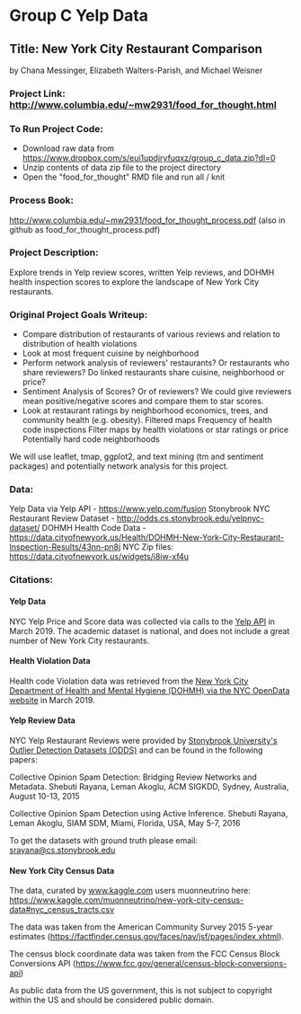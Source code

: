 # Group C Yelp Data

## Title: New York City Restaurant Comparison
by Chana Messinger, Elizabeth Walters-Parish, and Michael Weisner

### Project Link: http://www.columbia.edu/~mw2931/food_for_thought.html

### To Run Project Code:

+ Download raw data from https://www.dropbox.com/s/eui1updjryfuqxz/group_c_data.zip?dl=0
+ Unzip contents of data zip file to the project directory
+ Open the "food_for_thought" RMD file and run all / knit

### Process Book: 
http://www.columbia.edu/~mw2931/food_for_thought_process.pdf (also in github as food_for_thought_process.pdf)

### Project Description:

Explore trends in Yelp review scores, written Yelp reviews, and DOHMH health inspection scores to explore the landscape of New York City restaurants.

### Original Project Goals Writeup:

+ Compare distribution of restaurants of various reviews and relation to distribution of health violations
+ Look at most frequent cuisine by neighborhood
+ Perform network analysis of reviewers' restaurants? Or restaurants who share reviewers?
Do linked restaurants share cuisine, neighborhood or price?
+ Sentiment Analysis of Scores? Or of reviewers? We could give reviewers mean positive/negative scores and compare them to star scores.
+ Look at restaurant ratings by neighborhood economics, trees, and community health (e.g. obesity).
Filtered maps
Frequency of health code inspections
Filter maps by health violations or star ratings or price
Potentially hard code neighborhoods


We will use leaflet, tmap, ggplot2, and text mining (tm and sentiment packages) and potentially network analysis for this project. 

### Data:

Yelp Data via Yelp API - https://www.yelp.com/fusion
Stonybrook NYC Restaurant Review Dataset - http://odds.cs.stonybrook.edu/yelpnyc-dataset/
DOHMH Health Code Data - https://data.cityofnewyork.us/Health/DOHMH-New-York-City-Restaurant-Inspection-Results/43nn-pn8j
NYC Zip files: https://data.cityofnewyork.us/widgets/i8iw-xf4u

### Citations:

#### Yelp Data
NYC Yelp Price and Score data was collected via calls to the [Yelp API](https://www.yelp.com/developers/documentation/v3) in March 2019. The academic dataset is national, and does not include a great number of New York City restaurants.

#### Health Violation Data
Health code Violation data was retrieved from the [New York City Department of Health and Mental Hygiene (DOHMH) via the NYC OpenData website](https://data.cityofnewyork.us/Health/DOHMH-New-York-City-Restaurant-Inspection-Results/43nn-pn8j) in March 2019.


#### Yelp Review Data
NYC Yelp Restaurant Reviews were provided by [Stonybrook University's Outlier Detection Datasets (ODDS)](http://odds.cs.stonybrook.edu/yelpnyc-dataset/) and can be found in the following papers:

Collective Opinion Spam Detection: Bridging Review Networks and Metadata. Shebuti Rayana, Leman Akoglu, ACM SIGKDD, Sydney, Australia, August 10-13, 2015

Collective Opinion Spam Detection using Active Inference. Shebuti Rayana, Leman Akoglu, SIAM SDM, Miami, Florida, USA, May 5-7, 2016

To get the datasets with ground truth please email: srayana@cs.stonybrook.edu

#### New York City Census Data
The data, curated by www.kaggle.com users muonneutrino here:
https://www.kaggle.com/muonneutrino/new-york-city-census-data#nyc_census_tracts.csv

The data was taken from the American Community Survey 2015 5-year estimates (https://factfinder.census.gov/faces/nav/jsf/pages/index.xhtml).

The census block coordinate data was taken from the FCC Census Block Conversions API (https://www.fcc.gov/general/census-block-conversions-api)

As public data from the US government, this is not subject to copyright within the US and should be considered public domain.
